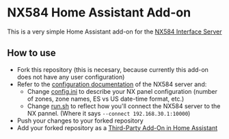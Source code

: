 # NX584 Home Assistant Add-on

This is a very simple Home Assistant add-on for the [NX584 Interface Server](https://github.com/kk7ds/pynx584)

## How to use

* Fork this repository (this is necesary, because currently this add-on does not have any user configuration)
* Refer to the [configuration documentation](https://github.com/kk7ds/pynx584) of the NX584 server and:
  * Change [config.ini](config.ini) to describe your NX panel configuration (number of zones, zone names, ES vs US date-time format, etc.)
  * Change [run.sh](run.sh) to reflect how you'll connect the NX584 server to the NX pannel. (Where it says `--connect 192.168.30.1:10000`)
* Push your changes to your forked repository
* Add your forked repository as a [Third-Party Add-On in Home Assistant](https://www.home-assistant.io/common-tasks/os#installing-third-party-add-ons)
